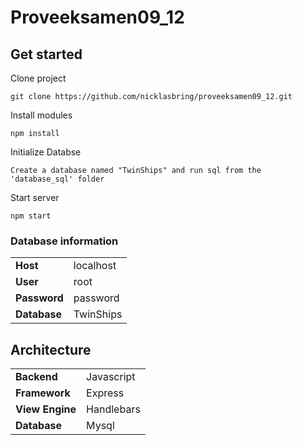 # Proveeksamen09_12

## Get started

Clone project
```
git clone https://github.com/nicklasbring/proveeksamen09_12.git
```
Install modules
```
npm install
```
Initialize Databse
```
Create a database named "TwinShips" and run sql from the 'database_sql' folder
```
Start server
```
npm start
```

### Database information
|   |   |       
|---|---|
|  **Host** |  localhost |
|  **User** |  root |
|  **Password** |  password |
|  **Database** |  TwinShips |

## Architecture
|   |   |
|---|---|
|  **Backend** |  Javascript |
|  **Framework** |  Express |
|  **View Engine** |  Handlebars |
|  **Database** |  Mysql |
